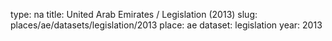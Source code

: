 type: na
title: United Arab Emirates / Legislation (2013)
slug: places/ae/datasets/legislation/2013
place: ae
dataset: legislation
year: 2013
